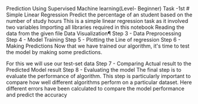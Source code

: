 Prediction Using Supervised Machine learning(Level- Beginner)
Task -1st # Simple Linear Regression
Predict the percentage of an student based on the number of study hours
This is a simple linear regression task as it involved two variables
Importing all libraries required in this notebook
Reading the data from the given file
Data Visualization¶
Step 3 - Data Preprocessing
Step 4 - Model Training
Step 5 - Plotting the Line of regression
Step 6 - Making Predictions
Now that we have trained our algorithm, it's time to test the model by making some predictions.

For this we will use our test-set data
Step 7 - Comparing Actual result to the Predicted Model result
Step 8 - Evaluating the model
The final step is to evaluate the performance of algorithm. This step is particularly important to compare how well different algorithms perform on a particular dataset. 
Here different errors have been calculated to compare the model performance and predict the accuracy
